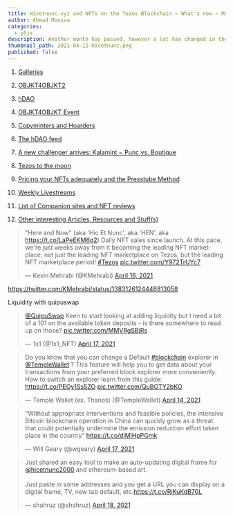 ```yaml
---
title: Hicetnunc.xyz and NFTs on the Tezos Blockchain ~ What's new ~ May 2021 Mega Update
author: Ahmad Moussa
categories:
  - p5js
description: Another month has passed, however a lot has changed in the Tezos NFT world. Recent developments.
thumbnail_path: 2021-04-12-hicetnunc.png
published: false
---
```


1. <a href='#Galleries'>Galleries</a>
2. <a href='#OBJKT4OBJKT2'>OBJKT4OBJKT2</a>
3. <a href='#hDAO'>hDAO</a>


5. <a href='#OBJKT4OBJKT'>OBJKT4OBJKT Event</a>
6. <a href='#Copyminters'>Copyminters and Hoarders</a>
7. <a href='#HDAO'>The hDAO feed</a>
8. <a href='#Kalamint'>A new challenger arrives: Kalamint ~ Punc vs. Boutique</a>
9. <a href='#Tezos'>Tezos to the moon</a>
10. <a href='#Presstube'>Pricing your NFTs adequately and the Presstube Method</a>
11. <a href='#Livestream'>Weekly Livestreams</a>
12. <a href='#Companion'>List of Companion sites and NFT reviews</a>
13. <a href='#Other'>Other interesting Articles, Resources and Stuff(s)</a>

<blockquote class="twitter-tweet"><p lang="en" dir="ltr">&quot;Here and Now&quot; (aka &#39;Hic Et Nunc&#39;, aka &#39;HEN&#39;, aka <a href="https://t.co/LaPeEKM6q2">https://t.co/LaPeEKM6q2</a>) Daily NFT sales since launch. At this pace, we&#39;re just weeks away from it becoming the leading NFT marketplace; not just the leading NFT marketplace on Tezos, but the leading NFT marketplace period! <a href="https://twitter.com/hashtag/Tezos?src=hash&amp;ref_src=twsrc%5Etfw">#Tezos</a> <a href="https://t.co/Y972TrUYc7">pic.twitter.com/Y972TrUYc7</a></p>&mdash; Kevin Mehrabi (@KMehrabi) <a href="https://twitter.com/KMehrabi/status/1382933163014455296?ref_src=twsrc%5Etfw">April 16, 2021</a></blockquote> <script async src="https://platform.twitter.com/widgets.js" charset="utf-8"></script>

https://twitter.com/KMehrabi/status/1383126124448813058

Liquidity with quipuswap

<blockquote class="twitter-tweet"><p lang="en" dir="ltr"><a href="https://twitter.com/QuipuSwap?ref_src=twsrc%5Etfw">@QuipuSwap</a> Keen to start looking at adding liquidity but I need a bit of a 101 on the available token deposits - is there somewhere to read up on those? <a href="https://t.co/MMVRgSBjRs">pic.twitter.com/MMVRgSBjRs</a></p>&mdash; 1x1 (@1x1_NFT) <a href="https://twitter.com/1x1_NFT/status/1383354298805878787?ref_src=twsrc%5Etfw">April 17, 2021</a></blockquote> <script async src="https://platform.twitter.com/widgets.js" charset="utf-8"></script>

<blockquote class="twitter-tweet"><p lang="en" dir="ltr">Do you know that you can change a Default <a href="https://twitter.com/hashtag/blockchain?src=hash&amp;ref_src=twsrc%5Etfw">#blockchain</a> explorer in <a href="https://twitter.com/TempleWallet?ref_src=twsrc%5Etfw">@TempleWallet</a> ? This feature will help you to get data about your transactions from your preferred block explorer more conveniently. How to switch an explorer learn from this guide: <a href="https://t.co/PEOy1Ss5ZO">https://t.co/PEOy1Ss5ZO</a> <a href="https://t.co/QuBGTY2bKO">pic.twitter.com/QuBGTY2bKO</a></p>&mdash; Temple Wallet (ex. Thanos) (@TempleWallet) <a href="https://twitter.com/TempleWallet/status/1382322416211353604?ref_src=twsrc%5Etfw">April 14, 2021</a></blockquote> <script async src="https://platform.twitter.com/widgets.js" charset="utf-8"></script>

<blockquote class="twitter-tweet"><p lang="en" dir="ltr">“Without appropriate interventions and feasible policies, the intensive Bitcoin blockchain operation in China can quickly grow as a threat that could potentially undermine the emission reduction effort taken place in the country” <a href="https://t.co/diMlHpPGmk">https://t.co/diMlHpPGmk</a></p>&mdash; Will Geary (@wgeary) <a href="https://twitter.com/wgeary/status/1383385336907108359?ref_src=twsrc%5Etfw">April 17, 2021</a></blockquote> <script async src="https://platform.twitter.com/widgets.js" charset="utf-8"></script>

<blockquote class="twitter-tweet"><p lang="en" dir="ltr">Just shared an easy tool to make an auto-updating digital frame for <a href="https://twitter.com/hicetnunc2000?ref_src=twsrc%5Etfw">@hicetnunc2000</a> and ethereum-based art.<br><br>Just paste in some addresses and you get a URL you can display on a digital frame, TV, new tab default, etc.<a href="https://t.co/RiKuKdB70L">https://t.co/RiKuKdB70L</a></p>&mdash; shahruz (@shahruz) <a href="https://twitter.com/shahruz/status/1383596317293776903?ref_src=twsrc%5Etfw">April 18, 2021</a></blockquote> <script async src="https://platform.twitter.com/widgets.js" charset="utf-8"></script>
